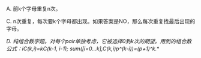 A. 前k个字母重复n次。

C. n次重复，每次要k个字母都出现。如果答案是NO，那么每次重复找最后出现的字母。

***D. 纯组合数学题。对每个pair单独考虑，它被选择0到k次的期望。用到的组合数公式：i*C(k,i)=k*C(k-1, i-1); sum([i=0...k],C(k,i)*p^(k-i))=(p+1)^k.*** 
